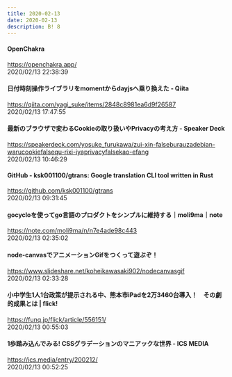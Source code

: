 ```yaml
---
title: 2020-02-13
date: 2020-02-13
description: B! 8
---
```


#### OpenChakra
https://openchakra.app/<br>
2020/02/13 22:38:39<br>


#### 日付時刻操作ライブラリをmomentからdayjsへ乗り換えた - Qiita
https://qiita.com/yagi_suke/items/2848c8981ea6d9f26587<br>
2020/02/13 17:47:55<br>


#### 最新のブラウザで変わるCookieの取り扱いやPrivacyの考え方 - Speaker Deck
https://speakerdeck.com/yosuke_furukawa/zui-xin-falseburauzadebian-warucookiefalsequ-rixi-iyaprivacyfalsekao-efang<br>
2020/02/13 10:46:29<br>


#### GitHub - ksk001100/gtrans: Google translation CLI tool written in Rust
https://github.com/ksk001100/gtrans<br>
2020/02/13 09:31:45<br>


#### gocycloを使ってgo言語のプロダクトをシンプルに維持する｜moli9ma｜note
https://note.com/moli9ma/n/n7e4ade98c443<br>
2020/02/13 02:35:02<br>


#### node-canvasでアニメーションGifをつくって遊ぶぞ！
https://www.slideshare.net/koheikawasaki902/nodecanvasgif<br>
2020/02/13 02:33:28<br>


#### 小中学生1人1台政策が提示される中、熊本市iPadを2万3460台導入！　その劇的成果とは | flick!
https://funq.jp/flick/article/556151/<br>
2020/02/13 00:55:03<br>


#### 1歩踏み込んでみる! CSSグラデーションのマニアックな世界 - ICS MEDIA
https://ics.media/entry/200212/<br>
2020/02/13 00:52:25<br>


